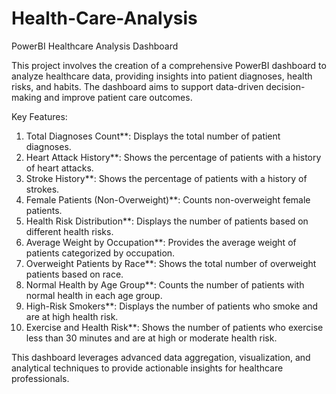 # Health-Care-Analysis
PowerBI Healthcare Analysis Dashboard

This project involves the creation of a comprehensive PowerBI dashboard to analyze healthcare data, providing insights into patient diagnoses, health risks, and habits. The dashboard aims to support data-driven decision-making and improve patient care outcomes.

 Key Features:
1. Total Diagnoses Count**: Displays the total number of patient diagnoses.
2. Heart Attack History**: Shows the percentage of patients with a history of heart attacks.
3. Stroke History**: Shows the percentage of patients with a history of strokes.
4. Female Patients (Non-Overweight)**: Counts non-overweight female patients.
5. Health Risk Distribution**: Displays the number of patients based on different health risks.
6. Average Weight by Occupation**: Provides the average weight of patients categorized by occupation.
7. Overweight Patients by Race**: Shows the total number of overweight patients based on race.
8. Normal Health by Age Group**: Counts the number of patients with normal health in each age group.
9. High-Risk Smokers**: Displays the number of patients who smoke and are at high health risk.
10. Exercise and Health Risk**: Shows the number of patients who exercise less than 30 minutes and are at high or moderate health risk.

This dashboard leverages advanced data aggregation, visualization, and analytical techniques to provide actionable insights for healthcare professionals.
